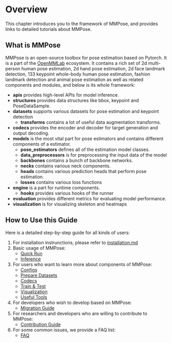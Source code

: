 # Overview

This chapter introduces you to the framework of MMPose, and provides links to detailed tutorials about MMPose.

## What is MMPose

MMPose is an open-source toolbox for pose estimation based on Pytorch. It is a part of the [OpenMMLab](https://github.com/open-mmlab) ecosystem. It contains a rich set of 2d multi-person human pose estimation, 2d hand pose estimation, 2d face landmark detection, 133 keypoint whole-body human pose estimation, fashion landmark detection and animal pose estimation as well as related components and modules, and below is its whole framework:

- **apis** provides high-level APIs for model inference.
- **structures** provides data structures like bbox, keypoint and PoseDataSample.
- **datasets** supports various datasets for pose estimation and keypoint detection
  - **transforms** contains a lot of useful data augmentation transforms.
- **codecs** provides the encoder and decoder for target generation and output decoding.
- **models** is the most vital part for pose estimators and contains different components of a estimator.
  - **pose_estimators** defines all of the estimation model classes.
  - **data_preprocessors** is for preprocessing the input data  of the model
  - **backbones** contains a bunch of backbone networks.
  - **necks** contains various neck components.
  - **heads** contains various prediction heads that perform pose estimation.
  - **losses** contains various loss functions
- **engine** is a part for runtime components.
  - **hooks** provides various hooks of the runner
- **evaluation** provides different metrics for evaluating model performance.
- **visualization** is for visualizing skeleton and heatmaps

## How to Use this Guide

Here is a detailed step-by-step guide for all kinds of users:

1. For installation instrunctions, please refer to [installation.md](./installation.md)
2. Basic usage of MMPose:
   - [Quick Run](./quick_run.md)
   - [Inference](./user_guides/inference.md)
3. For users who want to learn more about components of MMPose:
   - [Configs](./user_guides/configs.md)
   - [Prepare Datasets](./user_guides/prepare_datasets.md)
   - [Codecs](./user_guides/codecs.md)
   - [Train & Test](./user_guides/train_and_test.md)
   - [Visualization](./user_guides/visualization.md)
   - [Useful Tools](./user_guides/useful_tools.md)
4. For developers who wish to develop based on MMPose:
   - [Migration Guide](./migration.md)
5. For researchers and developers who are willing to contribute to MMPose:
   - [Contribution Guide](./notes/contribution_guide.md)
6. For some common issues, we provide a FAQ list:
   - [FAQ](./notes/faq.md)
